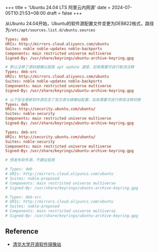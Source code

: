 +++
title = 'Ubuntu 24.04 LTS 阿里云内网源'
date = 2024-07-05T10:21:53+08:00
draft = false
+++

从Ubuntu 24.04开始，Ubuntu的软件源配置文件变更为DEB822格式，路径为`/etc/apt/sources.list.d/ubuntu.sources`

```conf
Types: deb
URIs: http://mirrors.cloud.aliyuncs.com/ubuntu
Suites: noble noble-updates noble-backports
Components: main restricted universe multiverse
Signed-By: /usr/share/keyrings/ubuntu-archive-keyring.gpg

# 默认注释了源码镜像以提高 apt update 速度，如有需要可自行取消注释
Types: deb-src
URIs: http://mirrors.cloud.aliyuncs.com/ubuntu
Suites: noble noble-updates noble-backports
Components: main restricted universe multiverse
Signed-By: /usr/share/keyrings/ubuntu-archive-keyring.gpg

# 以下安全更新软件源包含了官方源与镜像站配置，如有需要可自行修改注释切换
Types: deb
URIs: http://security.ubuntu.com/ubuntu/
Suites: noble-security
Components: main restricted universe multiverse
Signed-By: /usr/share/keyrings/ubuntu-archive-keyring.gpg

Types: deb-src
URIs: http://security.ubuntu.com/ubuntu/
Suites: noble-security
Components: main restricted universe multiverse
Signed-By: /usr/share/keyrings/ubuntu-archive-keyring.gpg

# 预发布软件源，不建议启用

# Types: deb
# URIs: http://mirrors.cloud.aliyuncs.com/ubuntu
# Suites: noble-proposed
# Components: main restricted universe multiverse
# Signed-By: /usr/share/keyrings/ubuntu-archive-keyring.gpg

# Types: deb-src
# URIs: http://mirrors.cloud.aliyuncs.com/ubuntu
# Suites: noble-proposed
# Components: main restricted universe multiverse
# Signed-By: /usr/share/keyrings/ubuntu-archive-keyring.gpg
```

## Reference

- [清华大学开源软件镜像站](https://mirrors.tuna.tsinghua.edu.cn/help/ubuntu/)
